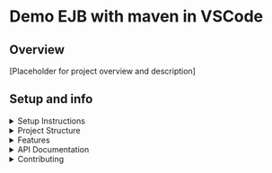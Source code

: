 # Demo EJB with maven in VSCode
## Overview

[Placeholder for project overview and description]

## Setup and info
<details>
<summary>
   Setup Instructions
</summary>


### Prerequisites
- JDK 8 (jdk1.8.0_202)
- Visual Studio Code Extensions:
  - Community Server Connectors
  - Maven for Java

### Installing GlassFish 5 on Community Server Connectors

1. Install the `Community Server Connectors` and `Maven for Java` extension in Visual Studio Code

2. In VSCode, look at the bottom of `EXPLORER` tab, you should see a `SERVERS` tab, start the server and right click then choose `Create new Server...`
![alt text](setup/image/addserver.png)

3. CSC will ask you to download a server, choose `Yes` and search for `glassfish 5.x.x` and install it
   ![alt text](setup/image/downloadserver1.png)
   ![alt text](setup/image/downloadserver2.png)

4. Configure server settings:
   - Right click to glassfish5, choose `Edit server`
   - Domain: domain1 (default)
   - Port: 8080 (default)
   - Admin Port: 4848 (default)
   - Add one line: `"vm.install.path": "C:\\Program Files\\Java\\jdk1.8.0_202",` (change your path to jdk1.8 there)
   
   ![Edit server](setup/image/editserver.png)

5. Build the project
   - Create and setup your project by maven
   - Package your project (must be `war` file, check our pom setup)
   ![alt text](setup/image/package.png)

6. Start the server:
   - In folder tree, right click at your `war` file (`<project_name>`/web/target)
   - Select "Run on Server" *or* "Debug on server"
   
   ![alt text](setup/image/runwar.png)!

7. Verify installation:
   - Open browser and navigate to: `http://localhost:8080/cart-web`

### Project Setup
[Placeholder for project specific setup instructions]
</details>

<details>
<summary>Project Structure</summary>

[Placeholder for project structure documentation]
</details>

<details>
<summary>Features</summary>

[Placeholder for features list and descriptions]
</details>

<details>
<summary>API Documentation</summary>

[Placeholder for API endpoints and usage]
</details>

<details>
<summary>Contributing</summary>

[Placeholder for contribution guidelines]
</details>
